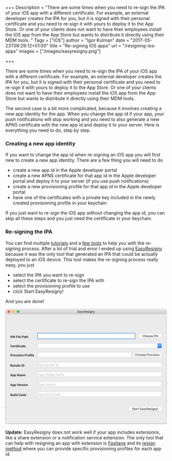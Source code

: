 +++
Description = "There are some times when you need to re-sign the IPA of your iOS app with a different certificate. For example, an external developer creates the IPA for you, but it is signed with their personal certificate and you need to re-sign it with yours to deploy it to the App Store. Or one of your clients does not want to have their employees install the iOS app from the App Store but wants to distribute it directly using their MDM tools. "
Tags = ["iOS"]
author = "Igor Kulman"
date = "2017-05-23T09:29:12+01:00"
title = "Re-signing iOS apps"
url = "/resigning-ios-apps"
images = ["/images/easyresigny.png"]

+++

There are some times when you need to re-sign the IPA of your iOS app with a different certificate. For example, an external developer creates the IPA for you, but it is signed with their personal certificate and you need to re-sign it with yours to deploy it to the App Store. Or one of your clients does not want to have their employees install the iOS app from the App Store but wants to distribute it directly using their MDM tools. 

The second case is a bit more complicated, because it involves creating a new app identity for the app. When you change the app id if your app, your push notifications will stop working and you need to also generate a new APNS certificate with the new app id and deploy it to your server. Here is everything you need to do, step by step.

<!--more-->

### Creating a new app identity

If you want to change the app id when re-signing an iOS app you will first new to create a new app identity. There are a few thing you will need to do

* create a new app id in the Apple developer portal
* create a new APNS certificate for that app id in the Apple developer portal and deploy it to your server (if you use push notifications)
* create a new provisioning profile for that app id in the Apple developer portal
* have one of the certificates with a private key included in the newly created provisioning profile in your keychain

If you just want to re-sign the iOS app without changing the app id, you can skip all these steps and you just need the certificate in your keychain.

### Re-signing the IPA

You can find multiple [tutorials](https://gist.github.com/chaitanyagupta/9a2a13f0a3e6755192f7) and a [few tools](https://github.com/maciekish/iReSign) to help you with the re-signing process. After a lot of trial and error I ended up using [EasyResigny](https://github.com/niyaoyao/EasyResigny) because it was the only tool that generated an IPA that could be actually deployed to an iOS device. This tool makes the re-signing process really easy, you just

* select the IPA you want to re-sign
* select the certificate to re-sign the IPA with
* select the provisioning profile to use
* click Start EasyResigny!

And you are done!

![EasyResigny](easyresigny.png)

**Update:** EasyResigny does not work well if your app includes extensions, like a share extension or a notification service extension. The only tool that can help with resigning an app with extension is [Fastlane](https://fastlane.tools/) and its [resign method](https://docs.fastlane.tools/actions/resign/) where you can provide specific provisioning profiles for each app id.
